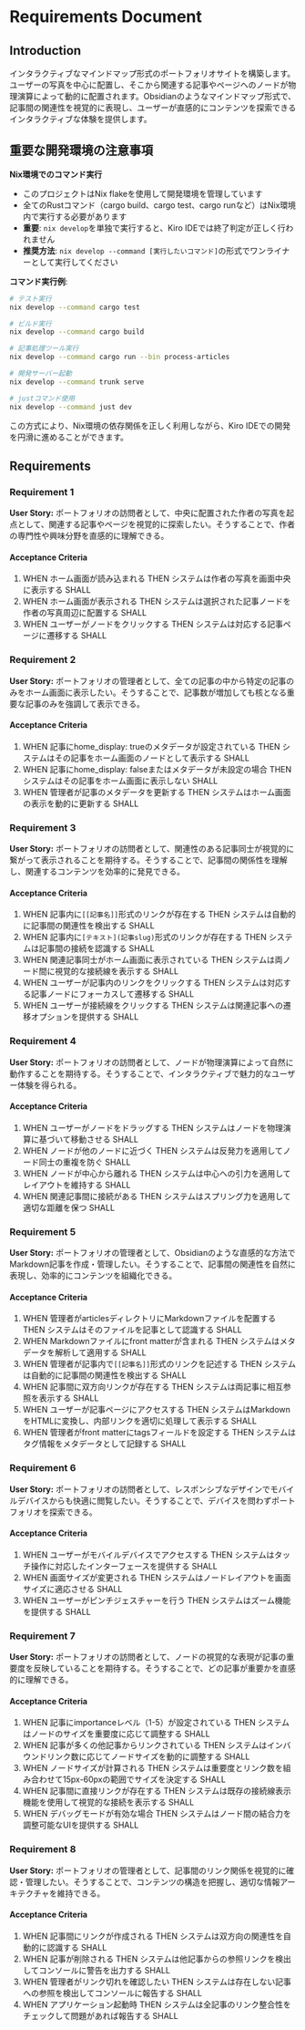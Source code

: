 # Requirements Document

## Introduction

インタラクティブなマインドマップ形式のポートフォリオサイトを構築します。ユーザーの写真を中心に配置し、そこから関連する記事やページへのノードが物理演算によって動的に配置されます。Obsidianのようなマインドマップ形式で、記事間の関連性を視覚的に表現し、ユーザーが直感的にコンテンツを探索できるインタラクティブな体験を提供します。

## 重要な開発環境の注意事項

**Nix環境でのコマンド実行**
- このプロジェクトはNix flakeを使用して開発環境を管理しています
- 全てのRustコマンド（cargo build、cargo test、cargo runなど）はNix環境内で実行する必要があります
- **重要**: `nix develop`を単独で実行すると、Kiro IDEでは終了判定が正しく行われません
- **推奨方法**: `nix develop --command [実行したいコマンド]`の形式でワンライナーとして実行してください

**コマンド実行例**:
```bash
# テスト実行
nix develop --command cargo test

# ビルド実行
nix develop --command cargo build

# 記事処理ツール実行
nix develop --command cargo run --bin process-articles

# 開発サーバー起動
nix develop --command trunk serve

# justコマンド使用
nix develop --command just dev
```

この方式により、Nix環境の依存関係を正しく利用しながら、Kiro IDEでの開発を円滑に進めることができます。

## Requirements

### Requirement 1

**User Story:** ポートフォリオの訪問者として、中央に配置された作者の写真を起点として、関連する記事やページを視覚的に探索したい。そうすることで、作者の専門性や興味分野を直感的に理解できる。

#### Acceptance Criteria

1. WHEN ホーム画面が読み込まれる THEN システムは作者の写真を画面中央に表示する SHALL
2. WHEN ホーム画面が表示される THEN システムは選択された記事ノードを作者の写真周辺に配置する SHALL
3. WHEN ユーザーがノードをクリックする THEN システムは対応する記事ページに遷移する SHALL

### Requirement 2

**User Story:** ポートフォリオの管理者として、全ての記事の中から特定の記事のみをホーム画面に表示したい。そうすることで、記事数が増加しても核となる重要な記事のみを強調して表示できる。

#### Acceptance Criteria

1. WHEN 記事にhome_display: trueのメタデータが設定されている THEN システムはその記事をホーム画面のノードとして表示する SHALL
2. WHEN 記事にhome_display: falseまたはメタデータが未設定の場合 THEN システムはその記事をホーム画面に表示しない SHALL
3. WHEN 管理者が記事のメタデータを更新する THEN システムはホーム画面の表示を動的に更新する SHALL

### Requirement 3

**User Story:** ポートフォリオの訪問者として、関連性のある記事同士が視覚的に繋がって表示されることを期待する。そうすることで、記事間の関係性を理解し、関連するコンテンツを効率的に発見できる。

#### Acceptance Criteria

1. WHEN 記事内に`[[記事名]]`形式のリンクが存在する THEN システムは自動的に記事間の関連性を検出する SHALL
2. WHEN 記事内に`[テキスト](記事slug)`形式のリンクが存在する THEN システムは記事間の接続を認識する SHALL
3. WHEN 関連記事同士がホーム画面に表示されている THEN システムは両ノード間に視覚的な接続線を表示する SHALL
4. WHEN ユーザーが記事内のリンクをクリックする THEN システムは対応する記事ノードにフォーカスして遷移する SHALL
5. WHEN ユーザーが接続線をクリックする THEN システムは関連記事への遷移オプションを提供する SHALL

### Requirement 4

**User Story:** ポートフォリオの訪問者として、ノードが物理演算によって自然に動作することを期待する。そうすることで、インタラクティブで魅力的なユーザー体験を得られる。

#### Acceptance Criteria

1. WHEN ユーザーがノードをドラッグする THEN システムはノードを物理演算に基づいて移動させる SHALL
2. WHEN ノードが他のノードに近づく THEN システムは反発力を適用してノード同士の重複を防ぐ SHALL
3. WHEN ノードが中心から離れる THEN システムは中心への引力を適用してレイアウトを維持する SHALL
4. WHEN 関連記事間に接続がある THEN システムはスプリング力を適用して適切な距離を保つ SHALL

### Requirement 5

**User Story:** ポートフォリオの管理者として、Obsidianのような直感的な方法でMarkdown記事を作成・管理したい。そうすることで、記事間の関連性を自然に表現し、効率的にコンテンツを組織化できる。

#### Acceptance Criteria

1. WHEN 管理者がarticlesディレクトリにMarkdownファイルを配置する THEN システムはそのファイルを記事として認識する SHALL
2. WHEN Markdownファイルにfront matterが含まれる THEN システムはメタデータを解析して適用する SHALL
3. WHEN 管理者が記事内で`[[記事名]]`形式のリンクを記述する THEN システムは自動的に記事間の関連性を検出する SHALL
4. WHEN 記事間に双方向リンクが存在する THEN システムは両記事に相互参照を表示する SHALL
5. WHEN ユーザーが記事ページにアクセスする THEN システムはMarkdownをHTMLに変換し、内部リンクを適切に処理して表示する SHALL
6. WHEN 管理者がfront matterにtagsフィールドを設定する THEN システムはタグ情報をメタデータとして記録する SHALL

### Requirement 6

**User Story:** ポートフォリオの訪問者として、レスポンシブなデザインでモバイルデバイスからも快適に閲覧したい。そうすることで、デバイスを問わずポートフォリオを探索できる。

#### Acceptance Criteria

1. WHEN ユーザーがモバイルデバイスでアクセスする THEN システムはタッチ操作に対応したインターフェースを提供する SHALL
2. WHEN 画面サイズが変更される THEN システムはノードレイアウトを画面サイズに適応させる SHALL
3. WHEN ユーザーがピンチジェスチャーを行う THEN システムはズーム機能を提供する SHALL

### Requirement 7

**User Story:** ポートフォリオの訪問者として、ノードの視覚的な表現が記事の重要度を反映していることを期待する。そうすることで、どの記事が重要かを直感的に理解できる。

#### Acceptance Criteria

1. WHEN 記事にimportanceレベル（1-5）が設定されている THEN システムはノードのサイズを重要度に応じて調整する SHALL
2. WHEN 記事が多くの他記事からリンクされている THEN システムはインバウンドリンク数に応じてノードサイズを動的に調整する SHALL
3. WHEN ノードサイズが計算される THEN システムは重要度とリンク数を組み合わせて15px-60pxの範囲でサイズを決定する SHALL
4. WHEN 記事間に直接リンクが存在する THEN システムは既存の接続線表示機能を使用して視覚的な接続を表示する SHALL
5. WHEN デバッグモードが有効な場合 THEN システムはノード間の結合力を調整可能なUIを提供する SHALL

### Requirement 8

**User Story:** ポートフォリオの管理者として、記事間のリンク関係を視覚的に確認・管理したい。そうすることで、コンテンツの構造を把握し、適切な情報アーキテクチャを維持できる。

#### Acceptance Criteria

1. WHEN 記事間にリンクが作成される THEN システムは双方向の関連性を自動的に認識する SHALL
2. WHEN 記事が削除される THEN システムは他記事からの参照リンクを検出してコンソールに警告を出力する SHALL
3. WHEN 管理者がリンク切れを確認したい THEN システムは存在しない記事への参照を検出してコンソールに報告する SHALL
4. WHEN アプリケーション起動時 THEN システムは全記事のリンク整合性をチェックして問題があれば報告する SHALL